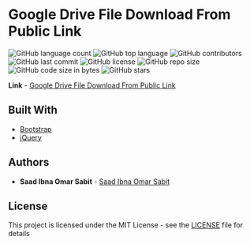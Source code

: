 # Google Drive File Download From Public Link


<!--- See https://shields.io for others or to customize this set of shields.  --->
<!--- See https://shields.io for others or to customize this set of shields.  --->
![GitHub language count](https://img.shields.io/github/languages/count/ssabit/google_drive_file_download?style=flat-square)
![GitHub top language](https://img.shields.io/github/languages/top/ssabit/google_drive_file_download?style=flat-square)
![GitHub contributors](https://img.shields.io/github/contributors/ssabit/google_drive_file_download?style=flat-square)
![GitHub last commit](https://img.shields.io/github/last-commit/ssabit/google_drive_file_download?color=red&style=flat-square)
![GitHub license](https://img.shields.io/github/license/ssabit/google_drive_file_download?style=flat-square)
![GitHub repo size](https://img.shields.io/github/repo-size/ssabit/google_drive_file_download?style=flat-square)
![GitHub code size in bytes](https://img.shields.io/github/languages/code-size/ssabit/google_drive_file_download?style=flat-square)
![GitHub stars](https://img.shields.io/github/stars/ssabit/google_drive_file_download?style=flat-square)


**Link** - [Google Drive File Download From Public Link](https://ssabit.github.io/google_drive_file_download/)

## Built With

* [Bootstrap](https://getbootstrap.com/)
* [jQuery](https://jquery.com/)

## Authors

* **Saad Ibna Omar Sabit** - [Saad Ibna Omar Sabit](https://www.linkedin.com/in/sabit/)

## License

This project is licensed under the MIT License - see the [LICENSE](LICENSE) file for details
